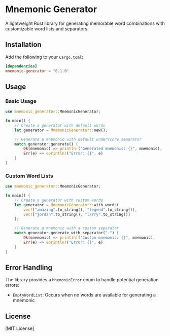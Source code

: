 # Mnemonic Generator

A lightweight Rust library for generating memorable word combinations with customizable word lists and separators.

## Installation

Add the following to your `Cargo.toml`:

```toml
[dependencies]
mnemonic-generator = "0.1.0"
```

## Usage

### Basic Usage

```rust
use mnemonic_generator::MnemonicGenerator;

fn main() {
    // Create a generator with default words
    let generator = MnemonicGenerator::new();

    // Generate a mnemonic with default underscore separator
    match generator.generate() {
        Ok(mnemonic) => println!("Generated mnemonic: {}", mnemonic),
        Err(e) => eprintln!("Error: {}", e)
    }
}
```

### Custom Word Lists

```rust
use mnemonic_generator::MnemonicGenerator;

fn main() {
    // Create a generator with custom words
    let generator = MnemonicGenerator::with_words(
        vec!["amazing".to_string(), "legend".to_string()],
        vec!["jordan".to_string(), "larry".to_string()]
    );

    // Generate a mnemonic with a custom separator
    match generator.generate_with_separator("-") {
        Ok(mnemonic) => println!("Custom mnemonic: {}", mnemonic),
        Err(e) => eprintln!("Error: {}", e)
    }
}
```

## Error Handling

The library provides a `MnemonicError` enum to handle potential generation errors:

- `EmptyWordList`: Occurs when no words are available for generating a mnemonic

## License

[MIT License]

